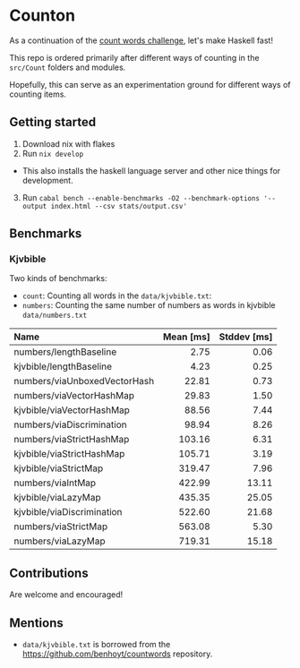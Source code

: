# Counton

As a continuation of the [count words challenge](https://benhoyt.com/writings/count-words/), let's make Haskell
fast!

This repo is ordered primarily after different ways of counting in the `src/Count` folders
and modules. 

Hopefully, this can serve as an experimentation ground for different ways of counting items.

## Getting started 

1. Download nix with flakes
2. Run `nix develop`
  - This also installs the haskell language server and other nice things for development.
3. Run `cabal bench --enable-benchmarks -O2 --benchmark-options '--output index.html --csv stats/output.csv'`

## Benchmarks

### Kjvbible

Two kinds of benchmarks:

- `count`: Counting all words in the `data/kjvbible.txt`:
- `numbers`: Counting the same number of numbers as words in kjvbible `data/numbers.txt`

| Name                         |   Mean [ms] |   Stddev [ms] |
|:-----------------------------|------------:|--------------:|
| numbers/lengthBaseline       |        2.75 |          0.06 |
| kjvbible/lengthBaseline      |        4.23 |          0.25 |
| numbers/viaUnboxedVectorHash |       22.81 |          0.73 |
| numbers/viaVectorHashMap     |       29.83 |          1.50 |
| kjvbible/viaVectorHashMap    |       88.56 |          7.44 |
| numbers/viaDiscrimination    |       98.94 |          8.26 |
| numbers/viaStrictHashMap     |      103.16 |          6.31 |
| kjvbible/viaStrictHashMap    |      105.71 |          3.19 |
| kjvbible/viaStrictMap        |      319.47 |          7.96 |
| numbers/viaIntMap            |      422.99 |         13.11 |
| kjvbible/viaLazyMap          |      435.35 |         25.05 |
| kjvbible/viaDiscrimination   |      522.60 |         21.68 |
| numbers/viaStrictMap         |      563.08 |          5.30 |
| numbers/viaLazyMap           |      719.31 |         15.18 |

## Contributions

Are welcome and encouraged!

## Mentions

- `data/kjvbible.txt` is borrowed from the https://github.com/benhoyt/countwords repository.
